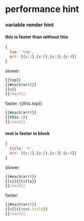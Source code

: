 # performance hint

### variable render hint

#### this is faster than without this

```javascript
{
  top: 'top',
  arr: [{v:1},{v:2},{v:3},{v:4}]
}
```

slower:
```javascript
{{top}}
{{#each(arr)}}
{{v}}
{{/each}}
```

faster:
{{this.top}}
```javascript
{{#each(arr)}}
{{this.v}}
{{/each}}
```

#### root is faster in block

```javascript
{
  title: 't',
  arr: [{v:1},{v:2},{v:3},{v:4}]
}
```

slower:
```javascript
{{#each(arr)}}
{{v}}{{title}}
{{/each}}
```

faster:
```javascript
{{#each(arr)}}
{{v}}{{root.title}}
{{/each}}
```